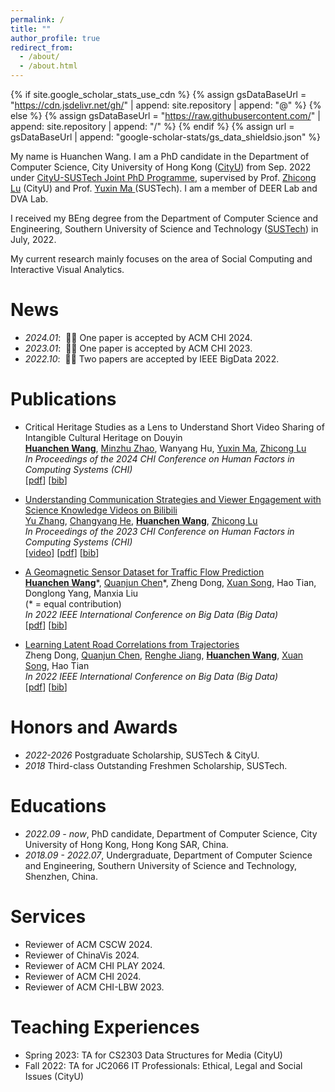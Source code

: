 ```yaml
---
permalink: /
title: ""
author_profile: true
redirect_from: 
  - /about/
  - /about.html
---
```


{% if site.google_scholar_stats_use_cdn %}
{% assign gsDataBaseUrl = "<https://cdn.jsdelivr.net/gh/>" | append: site.repository | append: "@" %}
{% else %}
{% assign gsDataBaseUrl = "<https://raw.githubusercontent.com/>" | append: site.repository | append: "/" %}
{% endif %}
{% assign url = gsDataBaseUrl | append: "google-scholar-stats/gs_data_shieldsio.json" %}

<span class='anchor' id='about-me'></span>

My name is Huanchen Wang. I am a PhD candidate in the Department of Computer Science, City University of Hong Kong (<a href="https://www.cityu.edu.hk/">CityU</a>) from Sep. 2022 under <a href="https://www.cityu.edu.hk/pia/page.aspx?p=PhD_Joint_Degree_Programmes">CityU-SUSTech Joint PhD Programme</a>, supervised by Prof. <a href="https://www.cs.cityu.edu.hk/~zhiconlu/">Zhicong Lu</a> (CityU) and Prof. <a href="https://cse.sustech.edu.cn/faculty/~mayx/"> Yuxin Ma </a>(SUSTech). I am a member of DEER Lab and DVA Lab.

I received my BEng degree from the Department of Computer Science and Engineering, Southern University of Science and Technology (<a href="https://www.sustech.edu.cn/">SUSTech</a>) in July, 2022.

My current research mainly focuses on the area of Social Computing and Interactive Visual Analytics.
<!-- I have published several papers at the ACM CHI.-->
<!-- <a href='https://scholar.google.com/citations?user=bThdf0MAAAAJ'><img src="https://img.shields.io/endpoint?logo=Google%20Scholar&url=https://raw.githubusercontent.com/wanghchen/wanghchen.github.io/google-scholar-stats/gs_data_shieldsio.json&labelColor=f6f6f6&color=9cf&style=flat&label=citations"></a>  -->

<span class='anchor' id='-news'></span>

# News

- *2024.01*: &nbsp;🎉🎉 One paper is accepted by ACM CHI 2024.
- *2023.01*: &nbsp;🎉🎉 One paper is accepted by ACM CHI 2023.
- *2022.10*: &nbsp;🎉🎉 Two papers are accepted by IEEE BigData 2022.

<span class='anchor' id='-publications'></span>
# Publications

<!-- <div class='paper-box'><div class='paper-box-image'><div><div class="badge">CVPR 2016</div><img src='images/500x300.png' alt="sym" width="100%"></div></div>

<div class='paper-box-text' markdown="1">

[Deep Residual Learning for Image Recognition](https://openaccess.thecvf.com/content_cvpr_2016/papers/He_Deep_Residual_Learning_CVPR_2016_paper.pdf)

**Kaiming He**, Xiangyu Zhang, Shaoqing Ren, Jian Sun

[**Project**](https://scholar.google.com/citations?view_op=view_citation&hl=zh-CN&user=DhtAFkwAAAAJ&citation_for_view=DhtAFkwAAAAJ:ALROH1vI_8AC) <strong><span class='show_paper_citations' data='DhtAFkwAAAAJ:ALROH1vI_8AC'></span></strong>
- Lorem ipsum dolor sit amet, consectetur adipiscing elit. Vivamus ornare aliquet ipsum, ac tempus justo dapibus sit amet. 
</div>
</div> -->

- Critical Heritage Studies as a Lens to Understand Short Video Sharing of Intangible Cultural Heritage on Douyin
  <br>
  [**Huanchen Wang**](https://wanghchen.github.io), [Minzhu Zhao](https://mindyzhaominzhu.github.io), Wanyang Hu, [Yuxin Ma](https://cse.sustech.edu.cn/faculty/~mayx/), [Zhicong Lu](https://www.cs.cityu.edu.hk/~zhiconlu/)
  <br>
  *In Proceedings of the 2024 CHI Conference on Human Factors in Computing Systems (CHI)*
  <br>
  [<a href="/publications/chs-ich-douyin/2024-CHI-CHSICH.pdf">pdf</a>]
  [<a href="/publications/chs-ich-douyin/2024-CHI-CHSICH.bib">bib</a>]

- [Understanding Communication Strategies and Viewer Engagement with Science Knowledge Videos on Bilibili](https://dl.acm.org/doi/abs/10.1145/3544548.3581476)
  <br>
  [Yu Zhang](https://yuiz.github.io/), [Changyang He](https://hechangyang.com/), [**Huanchen Wang**](https://wanghchen.github.io), [Zhicong Lu](https://www.cs.cityu.edu.hk/~zhiconlu/)
  <br>
  *In Proceedings of the 2023 CHI Conference on Human Factors in Computing Systems (CHI)*
  <br>
  [<a href="https://www.youtube.com/watch?v=-KpemLOBt1s">video</a>]
  [<a href="/publications/understanding-sci-bili/2023-CHI-BiliSci.pdf">pdf</a>]
  [<a href="/publications/understanding-sci-bili/2023-CHI-BiliSci.bib">bib</a>]

- [A Geomagnetic Sensor Dataset for Traffic Flow Prediction](https://ieeexplore.ieee.org/abstract/document/10020763)
  <br>
  [**Huanchen Wang**](https://wanghchen.github.io)\*, [Quanjun Chen](https://scholar.google.com/citations?user=_PKwzTwAAAAJ&hl=en)\*, Zheng Dong, [Xuan Song](https://www.sustech.edu.cn/en/faculties/songxuan.html), Hao Tian, Donglong Yang, Manxia Liu
  <br>
  (* = equal contribution)
  <br>
  *In 2022 IEEE International Conference on Big Data (Big Data)*
  <br>
  [<a  href="/publications/geomagnetic-dataset/2022-IEEEBigData-Geomagnetic.pdf">pdf</a>]
  [<a  href="/publications/geomagnetic-dataset/2022-IEEEBigData-Geomagnetic.bib">bib</a>]

- [Learning Latent Road Correlations from Trajectories](https://ieeexplore.ieee.org/abstract/document/10020759)
  <br>
  Zheng Dong, [Quanjun Chen](https://scholar.google.com/citations?user=_PKwzTwAAAAJ&hl=en), [Renghe Jiang](https://www.renhejiang.com/), [**Huanchen Wang**](https://wanghchen.github.io), [Xuan Song](https://www.sustech.edu.cn/en/faculties/songxuan.html), Hao Tian
  <br>
  *In 2022 IEEE International Conference on Big Data (Big Data)*
  <br>
  [<a href="/publications/latent-road-correlations/2022-IEEEBigData-Road.pdf">pdf</a>]
  [<a href="/publications/latent-road-correlations/2022-IEEEBigData-Road.bib">bib</a>]

<span class='anchor' id='-honors-and-awards'></span>
# Honors and Awards

- *2022-2026* Postgraduate Scholarship, SUSTech & CityU.
- *2018* Third-class Outstanding Freshmen Scholarship, SUSTech.

<span class='anchor' id='-educations'></span>
# Educations

- *2022.09 - now*, PhD candidate, Department of Computer Science, City University of Hong Kong, Hong Kong SAR, China.
- *2018.09 - 2022.07*, Undergraduate, Department of Computer Science and Engineering, Southern University of Science and Technology, Shenzhen, China.

<span class='anchor' id='-services'></span>
# Services

- Reviewer of ACM CSCW 2024.
- Reviewer of ChinaVis 2024.
- Reviewer of ACM CHI PLAY 2024.
- Reviewer of ACM CHI 2024.
- Reviewer of ACM CHI-LBW 2023.

<span class='anchor' id='-teaching-experiences'></span>
# Teaching Experiences

- Spring 2023: TA for CS2303 Data Structures for Media (CityU)
- Fall 2022: TA for JC2066 IT Professionals: Ethical, Legal and Social Issues (CityU)

